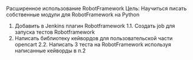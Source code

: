 Расширенное использование RobotFramework
Цель: Научиться писать собственные модули для RobotFramework на Python
1. Добавить в Jenkins плагин Robotframework
1.1. Создать job для запуска тестов Robotframework
2. Написать библиотеку кейвордов для пользовательской части opencart
2.2. Написать 3 теста на RobotFramework используя написанные кейворды в п.2
